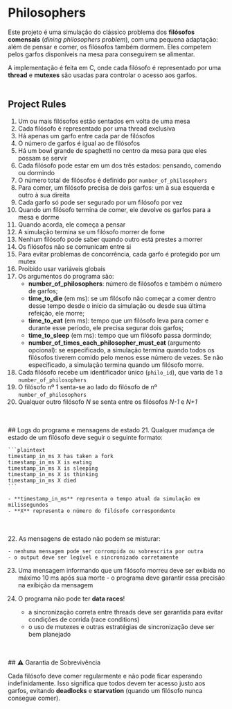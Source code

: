 # Philosophers

Este projeto é uma simulação do clássico problema dos **filósofos comensais** (*dining philosophers problem*), com uma pequena adaptação: além de pensar e comer, os filósofos também dormem. Eles competem pelos garfos disponíveis na mesa para conseguirem se alimentar.

A implementação é feita em C, onde cada filósofo é representado por uma **thread** e **mutexes** são usadas para controlar o acesso aos garfos.
<br>
<br>
## Project Rules

1. Um ou mais filósofos estão sentados em volta de uma mesa
2. Cada filósofo é representado por uma thread exclusiva
3. Há apenas um garfo entre cada par de filósofos
4. O número de garfos é igual ao de filósofos
5. Há um bowl grande de spaghetti no centro da mesa para que eles possam se servir
6. Cada filósofo pode estar em um dos três estados: pensando, comendo ou dormindo
7. O número total de filósofos é definido por ```number_of_philosophers```
8. Para comer, um filósofo precisa de dois garfos: um à sua esquerda e outro à sua direita
9.  Cada garfo só pode ser segurado por um filósofo por vez
10. Quando um filósofo termina de comer, ele devolve os garfos para a mesa e dorme
11. Quando acorda, ele começa a pensar
12. A simulação termina se um filósofo morrer de fome
13. Nenhum filósofo pode saber quando outro está prestes a morrer
14. Os filósofos não se comunicam entre si
15. Para evitar problemas de concorrência, cada garfo é protegido por um mutex
16. Proibido usar variáveis globais
17. Os argumentos do programa são:
       - **number_of_philosophers**: número de filósofos e também o número de garfos;
       - **time_to_die** (em ms): se um filósofo não começar a comer dentro desse tempo desde o início da simulação ou desde sua última refeição, ele morre;
       - **time_to_eat** (em ms): tempo que um filósofo leva para comer e durante esse período, ele precisa segurar dois garfos;
       - **time_to_sleep** (em ms): tempo que um filósofo passa dormindo;
       - **number_of_times_each_philosopher_must_eat** (argumento opcional): se especificado, a simulação termina quando todos os filósofos tiverem comido pelo menos esse número de vezes. Se não especificado, a simulação termina quando um filósofo morre.
18. Cada filósofo recebe um identificador único (``philo_id``), que varia de 1 a ```number_of_philosophers```
19. O filósofo nº 1 senta-se ao lado do filósofo de nº ```number_of_philosophers```
20. Qualquer outro filósofo *N* se senta entre os filósofos *N-1* e *N+1*
<br>
<br>
## Logs do programa e mensagens de estado
21. Qualquer mudança de estado de um filósofo deve seguir o seguinte formato:

    ```plaintext
    timestamp_in_ms X has taken a fork
    timestamp_in_ms X is eating
    timestamp_in_ms X is sleeping
    timestamp_in_ms X is thinking
    timestamp_in_ms X died
    ```

    - **timestamp_in_ms** representa o tempo atual da simulação em milissegundos
    - **X** representa o número do filósofo correspondente
<br>
<br>
22. As mensagens de estado não podem se misturar:

    - nenhuma mensagem pode ser corrompida ou sobrescrita por outra
    - o output deve ser legível e sincronizado corretamente

23. Uma mensagem informando que um filósofo morreu deve ser exibida no máximo 10 ms após sua morte - o programa deve garantir essa precisão na exibição da mensagem
    
24. O programa não pode ter **data races**!

    - a sincronização correta entre threads deve ser garantida para evitar condições de corrida (race conditions)
    - o uso de mutexes e outras estratégias de sincronização deve ser bem planejado
<br>
<br>
## ⚠ Garantia de Sobrevivência

Cada filósofo deve comer regularmente e não pode ficar esperando indefinidamente. Isso significa que todos devem ter acesso justo aos garfos, evitando **deadlocks** e **starvation** (quando um filósofo nunca consegue comer).